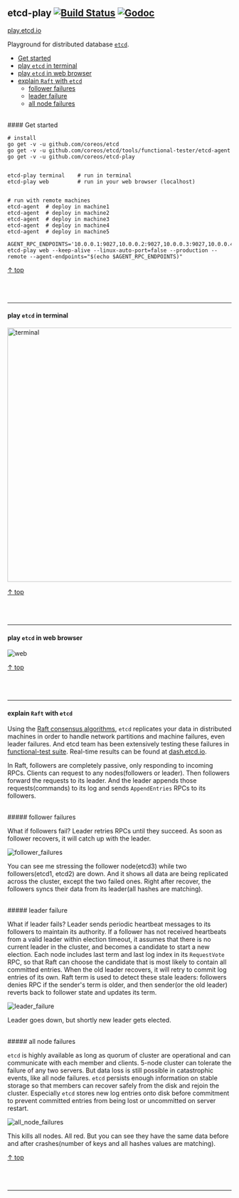 ## etcd-play [![Build Status](https://img.shields.io/travis/coreos/etcd-play.svg?style=flat-square)](https://travis-ci.org/coreos/etcd-play) [![Godoc](http://img.shields.io/badge/go-documentation-blue.svg?style=flat-square)](https://godoc.org/github.com/coreos/etcd-play)

<a href="http://play.etcd.io" target="_blank">play.etcd.io</a>

Playground for distributed database [`etcd`](https://github.com/coreos/etcd).

- [Get started](#get-started)
- [play `etcd` in terminal](#play-etcd-in-terminal)
- [play `etcd` in web browser](#play-etcd-in-web-browser)
- [explain `Raft` with `etcd`](#explain-raft-with-etcd)
	- [follower failures](#follower-failures)
	- [leader failure](#leader-failure)
	- [all node failures](#all-node-failures)

<br>
#### Get started

```
# install
go get -v -u github.com/coreos/etcd
go get -v -u github.com/coreos/etcd/tools/functional-tester/etcd-agent
go get -v -u github.com/coreos/etcd-play


etcd-play terminal    # run in terminal
etcd-play web         # run in your web browser (localhost)


# run with remote machines
etcd-agent  # deploy in machine1
etcd-agent  # deploy in machine2
etcd-agent  # deploy in machine3
etcd-agent  # deploy in machine4
etcd-agent  # deploy in machine5

AGENT_RPC_ENDPOINTS='10.0.0.1:9027,10.0.0.2:9027,10.0.0.3:9027,10.0.0.4:9027,10.0.0.5:9027'
etcd-play web --keep-alive --linux-auto-port=false --production --remote --agent-endpoints="$(echo $AGENT_RPC_ENDPOINTS)" 
```

[↑ top](#etcd-play--)
<br><br><br><br><hr>


#### play `etcd` in terminal

<img src="https://storage.googleapis.com/play-etcd/terminal.png" alt="terminal" width="570"/>

[↑ top](#etcd-play--)
<br><br><br><br><hr>


#### play `etcd` in web browser

<img src="https://storage.googleapis.com/play-etcd/web_20160225111501.gif" alt="web"/>

[↑ top](#etcd-play--)
<br><br><br><br><hr>


#### explain `Raft` with `etcd`

Using the [Raft consensus algorithms](https://raft.github.io), `etcd`
replicates your data in distributed machines in order to handle network
partitions and machine failures, even leader failures. And etcd team
has been extensively testing these failures in
[functional-test suite](https://github.com/coreos/etcd/tree/master/tools/functional-tester).
Real-time results can be found at [dash.etcd.io](http://dash.etcd.io).

In Raft, followers are completely passive, only responding to incoming
RPCs. Clients can request to any nodes(followers or leader). Then followers
forward the requests to its leader. And the leader appends those
requests(commands) to its log and sends `AppendEntries` RPCs to its followers.

<br>
##### follower failures

What if followers fail? Leader retries RPCs until they succeed. As soon as
follower recovers, it will catch up with the leader.

<img src="https://storage.googleapis.com/play-etcd/follower_failures_20160225133000.gif" alt="follower_failures"/>

You can see me stressing the follower node(etcd3) while two
followers(etcd1, etcd2) are down. And it shows all data are being replicated
across the cluster, except the two failed ones. Right after recover, the
followers syncs their data from its leader(all hashes are matching).

<br>
##### leader failure

What if leader fails? Leader sends periodic heartbeat messages to its followers
to maintain its authority. If a follower has not received heartbeats from a
valid leader within election timeout, it assumes that there is no current
leader in the cluster, and becomes a candidate to start a new election. Each
node includes last term and last log index in its `RequestVote` RPC, so that
Raft can choose the candidate that is most likely to contain all committed
entries. When the old leader recovers, it will retry to commit log entries of
its own. Raft term is used to detect these stale leaders: followers denies RPC
if the sender's term is older, and then sender(or the old leader) reverts back
to follower state and updates its term.

<img src="https://storage.googleapis.com/play-etcd/leader_failure_20160225133000.gif" alt="leader_failure"/>

Leader goes down, but shortly new leader gets elected.

<br>
##### all node failures

`etcd` is highly available as long as quorum of cluster are operational and can
communicate with each member and clients. 5-node cluster can tolerate the
failure of any two servers. But data loss is still possible in catastrophic
events, like all node failures. `etcd` persists enough information on stable
storage so that members can recover safely from the disk and rejoin the cluster.
Especially `etcd` stores new log entries onto disk before commitment to prevent
committed entries from being lost or uncommitted on server restart.

<img src="https://storage.googleapis.com/play-etcd/all_node_failures_20160225133000.gif" alt="all_node_failures"/>

This kills all nodes. All red. But you can see they have the same data before
and after crashes(number of keys and all hashes values are matching).

[↑ top](#etcd-play--)
<br><br><br><br><hr>
